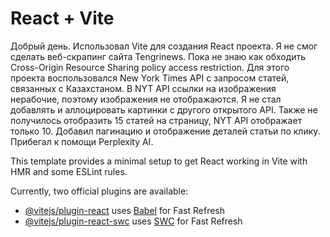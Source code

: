 # React + Vite

Добрый день.
Использовал Vite для создания React проекта.
Я не смог сделать веб-скрапинг сайта Tengrinews. Пока не знаю как обходить Cross-Origin Resource Sharing policy access restriction.
Для этого проекта воспользовался New York Times API с запросом статей, связанных с Казахстаном.
В NYT API ссылки на изображения нерабочие, поэтому изображения не отображаются. Я не стал добавлять и аллоцировать картинки с другого открытого API.
Также не получилось отобразить 15 статей на страницу, NYT API отображает только 10.
Добавил пагинацию и отображение деталей статьи по клику. Прибегал к помощи Perplexity AI.



This template provides a minimal setup to get React working in Vite with HMR and some ESLint rules.

Currently, two official plugins are available:

- [@vitejs/plugin-react](https://github.com/vitejs/vite-plugin-react/blob/main/packages/plugin-react/README.md) uses [Babel](https://babeljs.io/) for Fast Refresh
- [@vitejs/plugin-react-swc](https://github.com/vitejs/vite-plugin-react-swc) uses [SWC](https://swc.rs/) for Fast Refresh
